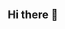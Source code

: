 ## Hi there 👋

<!--
🙋‍♀️ Leplaj is a productivity app designed to help you get organized, boost your efficiency, and increase your overall productivity. With a user-friendly interface and a range of helpful features, Leplaj makes it easy to stay on top of your tasks and deadlines, keep track of your progress, and streamline your workflow. Whether you're a busy professional, student, or just looking for a better way to manage your time, Leplaj is the perfect solution for anyone looking to boost their productivity and achieve their goals.
👩‍💻 Contribution guidelines (Will be added soon)
-->
